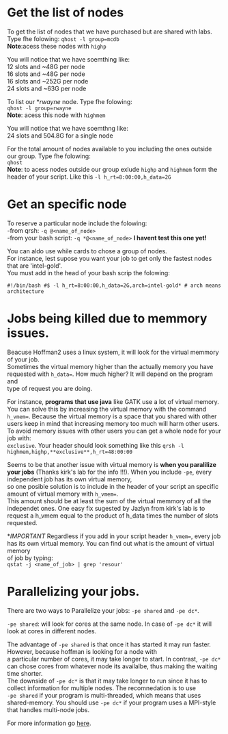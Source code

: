 
# Get the list of nodes

To get the list of nodes that we have purchased but are shared with labs. Type fhe folowing:
`qhost -l group=mcdb`  
**Note**:acess these nodes with `highp`  

You will notice that we have soemthing like:  
12 slots and ~48G per node  
16 slots and ~48G per node  
16 slots and ~252G per node  
24 slots and ~63G per node  

To list our **rwayne* node. Type fhe folowing:    
`qhost -l group=rwayne`  
**Note**: acess this node with `highmem`

You will notice that we have soemthng like:  
24 slots and 504.8G for a single node  

For the total amount of nodes available to you including the ones outside our group. Type fhe folowing:  
`qhost`  
**Note**: to acess nodes outside our group exlude `highp` and `highmem` form the header of your script. Like this `-l h_rt=8:00:00,h_data=2G`  

# Get an specific node
To reserve a particular node include the folowing:  
	-from qrsh: `-q @<name_of_node>`  
	-from your bash script: `-q *@<name_of_node>` **I havent test this one yet!**    

You can aldo use while cards to chose a group of nodes. \
For instance, lest supose you want your job to get only the fastest nodes that are 'intel-gold'. \
You must add in the head of your bash scrip the folowing:  

`
#!/bin/bash
#$ -l h_rt=8:00:00,h_data=2G,arch=intel-gold* # arch means architecture
`

# Jobs being killed due to memmory issues.
Beacuse Hoffman2 uses a linux system, it will look for the virtual memmory of your job. \
Sometimes the virtual memory higher than the actually memory you have requested with `h_data=`. How much higher? It will depend on the program and \
type of request you are doing.  

For instance, **programs that use java** like GATK use a lot of virtual memory. You can solve this
by increasing the virtual memory with the command `h_vmem=`. 
Because the virtual memory is a space that you shared with other users keep in mind that increasing memory too much will harm other users.  
To avoid memory issues with other users you can get a whole node for your job with: \
`exclusive`. Your header should look something like this `qrsh -l highmem,highp,**exclusive**,h_rt=48:00:00`

Seems to be that another issue with virtual memory is **when you paralilize your jobs** (Thanks kirk's lab for the info !!!). When you include `-pe`, every independent job has its own virtual memory, \
so one posible solution is to include in the header of your script an specific amount of virtual memory with `h_vmem=`. \
This amount should be at least the sum of the virtual memmory of all the independet ones. One easy fix sugested by Jazlyn from kirk's lab is to request a h_vmem equal to the product of h_data times the number of slots requested.  
 
**IMPORTANT* Regardless if you add in your script header `h_vmem=`, every job has its own virtual memory. You can find out what is the amount of virtual memory \
of job by typing:  
`qstat -j <name_of_job> | grep 'resour'` 

# Parallelizing your jobs.
There are two ways to Parallelize your jobs: `-pe shared` and `-pe dc*`.  

`-pe shared`: will look for cores at the same node. In case of `-pe dc*` it will look at cores in different nodes.  

The advantage of `-pe shared` is that once it has started it may run faster. However, because hoffman is looking for a node with \
a particular number of cores, it may take longer to start. In contrast, `-pe dc*` can chose cores from whatever node its availalbe, thus making the waiting time shorter. \
The downside of `-pe dc*` is that it may take longer to run since it has to collect information for multiple nodes. The recomnedation is to use \
`-pe shared` if your program is multi-threaded, which means that uses shared-memory. You should use `-pe dc*` if your program uses a MPI-style that handles multi-node jobs.

For more information go [here](https://github.com/schuang/hoffman2-job-scheduling-tutorial/tree/master/pdf).  

